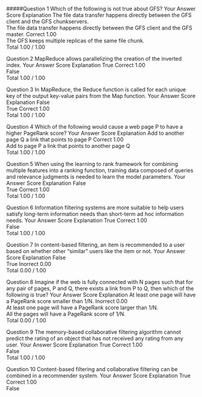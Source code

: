 #####Question 1
Which of the following is not true about GFS?
Your Answer		Score	Explanation
The file data transfer happens directly between the GFS client and the GFS chunkservers.			
The file data transfer happens directly between the GFS client and the GFS master.	Correct	1.00	
The GFS keeps multiple replicas of the same file chunk.			
Total		1.00 / 1.00	

Question 2
MapReduce allows parallelizing the creation of the inverted index.
Your Answer		Score	Explanation
True	Correct	1.00	
False			
Total		1.00 / 1.00	

Question 3
In MapReduce, the Reduce function is called for each unique key of the output key-value pairs from the Map function.
Your Answer		Score	Explanation
False			
True	Correct	1.00	
Total		1.00 / 1.00	

Question 4
Which of the following would cause a web page P to have a higher PageRank score?
Your Answer		Score	Explanation
Add to another page Q a link that points to page P	Correct	1.00	
Add to page P a link that points to another page Q			
Total		1.00 / 1.00	

Question 5
When using the learning to rank framework for combining multiple features into a ranking function, training data composed of queries and relevance judgments is needed to learn the model parameters.
Your Answer		Score	Explanation
False			
True	Correct	1.00	
Total		1.00 / 1.00	

Question 6
Information filtering systems are more suitable to help users satisfy long-term information needs than short-term ad hoc information needs.
Your Answer		Score	Explanation
True	Correct	1.00	
False			
Total		1.00 / 1.00	

Question 7
In content-based filtering, an item is recommended to a user based on whether other “similar” users like the item or not.
Your Answer		Score	Explanation
False			
True	Inorrect	0.00	
Total		0.00 / 1.00	

Question 8
Imagine if the web is fully connected with N pages such that for any pair of pages, P and Q, there exists a link from P to Q, then which of the following is true?
Your Answer		Score	Explanation
At least one page will have a PageRank score smaller than 1/N.	Inorrect	0.00	
At least one page will have a PageRank score larger than 1/N.			
All the pages will have a PageRank score of 1/N.			
Total		0.00 / 1.00	

Question 9
The memory-based collaborative filtering algorithm cannot predict the rating of an object that has not received any rating from any user.
Your Answer		Score	Explanation
True	Correct	1.00	
False			
Total		1.00 / 1.00	

Question 10
Content-based filtering and collaborative filtering can be combined in a recommender system.
Your Answer		Score	Explanation
True	Correct	1.00	
False
